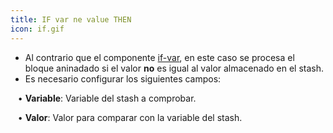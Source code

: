 ```yaml
---
title: IF var ne value THEN
icon: if.gif
---
```

* Al contrario que el componente [if-var](Reglas/Paleta/Control/if-var), en este caso se procesa el bloque aninadado si el valor **no** es igual al valor almacenado en el stash.
* Es necesario configurar los siguientes campos: <br />

&nbsp; &nbsp;• **Variable**: Variable del stash a comprobar. <br />

&nbsp; &nbsp;• **Valor**: Valor para comparar con la variable del stash.
